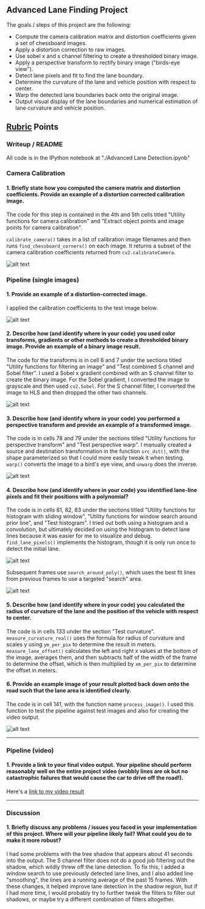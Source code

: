 ## Advanced Lane Finding Project

The goals / steps of this project are the following:

* Compute the camera calibration matrix and distortion coefficients given a set of chessboard images.
* Apply a distortion correction to raw images.
* Use sobel x and s channel filtering to create a thresholded binary image.
* Apply a perspective transform to rectify binary image ("birds-eye view").
* Detect lane pixels and fit to find the lane boundary.
* Determine the curvature of the lane and vehicle position with respect to center.
* Warp the detected lane boundaries back onto the original image.
* Output visual display of the lane boundaries and numerical estimation of lane curvature and vehicle position.

[//]: # (Image References)

[image1]: ./output_images/1.png "Camera calibration"
[image8]: ./output_images/8.png "Distortion correction"
[image2]: ./output_images/2.png "Threshold"
[image3]: ./output_images/3.png "Perspective correction"
[image4]: ./output_images/4.png "Warp Example"
[image5]: ./output_images/5.png "Histogram lane detection"
[image6]: ./output_images/6.png "Search window around detected line"
[image7]: ./output_images/7.png "Draw lane on road"
[video1]: ./output.mp4 "Video"

## [Rubric](https://review.udacity.com/#!/rubrics/571/view) Points

### Writeup / README

All code is in the IPython notebook at "./Advanced Lane Detection.ipynb"

### Camera Calibration

#### 1. Briefly state how you computed the camera matrix and distortion coefficients. Provide an example of a distortion corrected calibration image.

The code for this step is contained in the 4th and 5th cells titled "Utility functions for camera calibration" and "Extract object points and image points for camera calibration".

`calibrate_camera()` takes in a list of calibration image filenames and then runs `find_chessboard_corners()` on each image. It returns a subset of the camera calibration coefficients returned from `cv2.calibrateCamera`.

![alt text][image1]

### Pipeline (single images)

#### 1. Provide an example of a distortion-corrected image.

I applied the calibration coefficients to the test image below.

![alt text][image8]

#### 2. Describe how (and identify where in your code) you used color transforms, gradients or other methods to create a thresholded binary image.  Provide an example of a binary image result.

The code for the transforms is in cell 6 and 7 under the sections titled "Utility functions for filtering an image" and "Test combined S channel and Sobel filter". I used a Sobel x gradient combined with an S channel filter to create the binary image. For the Sobel gradient, I converted the image to grayscale and then used `cv2.Sobel`. For the S channel filter, I converted the image to HLS and then dropped the other two channels.

![alt text][image2]

#### 3. Describe how (and identify where in your code) you performed a perspective transform and provide an example of a transformed image.

The code is in cells 78 and 79 under the sections titled "Utility functions for perspective transform" and "Test perspective warp". I manually created a source and destination transformation in the function `src_dst()`, with the shape parameterized so that I could more easily tweak it when testing. `warp()` converts the image to a bird's eye view, and `unwarp` does the inverse.

![alt text][image4]

#### 4. Describe how (and identify where in your code) you identified lane-line pixels and fit their positions with a polynomial?

The code is in cells 81, 82, 83 under the sections titled "Utility functions for histogram with sliding window", "Utility functions for window search around prior line", and "Test histogram". I tried out both using a histogram and a convolution, but ultimately decided on using the histogram to detect lane lines because it was easier for me to visualize and debug. `find_lane_pixels()` implements the histogram, though it is only run once to detect the initial lane. 

![alt text][image5]

Subsequent frames use `search_around_poly()`, which uses the best fit lines from previous frames to use a targeted "search" area.

![alt text][image6]

#### 5. Describe how (and identify where in your code) you calculated the radius of curvature of the lane and the position of the vehicle with respect to center.

The code is in cells 133 under the section "Test curvature". `measure_curvature_real()` uses the formula for radius of curvature and scales y using `ym_per_pix` to determine the result in meters. `measure_lane_offset()` calculates the left and right x values at the bottom of the image, averages them, and then subtracts half of the width of the frame to determine the offset, which is then multiplied by `xm_per_pix` to determine the offset in meters.

#### 6. Provide an example image of your result plotted back down onto the road such that the lane area is identified clearly.

The code is in cell 141, with the function name `process_image()`. I used this function to test the pipeline against test images and also for creating the video output.

![alt text][image7]

---

### Pipeline (video)

#### 1. Provide a link to your final video output.  Your pipeline should perform reasonably well on the entire project video (wobbly lines are ok but no catastrophic failures that would cause the car to drive off the road!).

Here's a [link to my video result](./output.mp4)

---

### Discussion

#### 1. Briefly discuss any problems / issues you faced in your implementation of this project.  Where will your pipeline likely fail?  What could you do to make it more robust?

I had some problems with the tree shadow that appears about 41 seconds into the output. The S channel filter does not do a good job filtering out the shadow, which wildly threw off the lane detection. To fix this, I added a window search to use previously detected lane lines, and I also added line "smoothing", the lines are a running average of the past 15 frames. With these changes, it helped improve lane detection in the shadow region, but if I had more time, I would probably try to further tweak the filters to filter out shadows, or maybe try a different combination of filters altogether.
